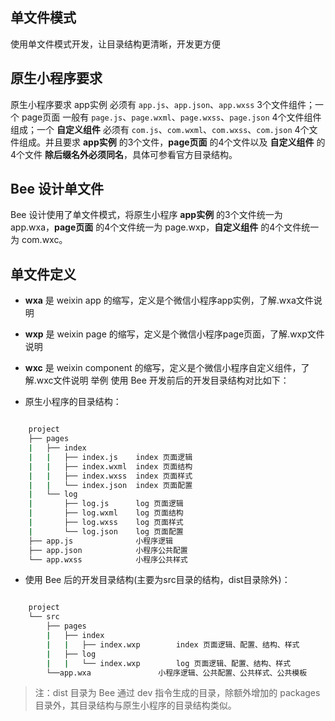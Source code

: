 ## 单文件模式 ##
使用单文件模式开发，让目录结构更清晰，开发更方便

## 原生小程序要求 ##
原生小程序要求 app实例 必须有 `app.js`、`app.json`、`app.wxss` 3个文件组件；一个 page页面 一般有 `page.js`、`page.wxml`、`page.wxss`、`page.json` 4个文件组件组成；一个 **自定义组件** 必须有 `com.js`、`com.wxml`、`com.wxss`、`com.json` 4个文件组成。并且要求 **app实例** 的3个文件，**page页面** 的4个文件以及 **自定义组件** 的4个文件 **除后缀名外必须同名**，具体可参看官方目录结构。

## Bee 设计单文件 ##
Bee 设计使用了单文件模式，将原生小程序 **app实例** 的3个文件统一为 app.wxa，**page页面** 的4个文件统一为 page.wxp，**自定义组件** 的4个文件统一为 com.wxc。

## 单文件定义 ##
- **wxa** 是 weixin app 的缩写，定义是个微信小程序app实例，了解.wxa文件说明
- **wxp** 是 weixin page 的缩写，定义是个微信小程序page页面，了解.wxp文件说明
- **wxc** 是 weixin component 的缩写，定义是个微信小程序自定义组件，了解.wxc文件说明
举例
使用 Bee 开发前后的开发目录结构对比如下：



- 原生小程序的目录结构：

``` bash

	project
	├── pages
	|   ├── index
	|   |   ├── index.js    index 页面逻辑
	|   |   ├── index.wxml  index 页面结构
	|   |   ├── index.wxss  index 页面样式
	|   |   └── index.json  index 页面配置
	|   └── log
	|       ├── log.js      log 页面逻辑
	|       ├── log.wxml    log 页面结构
	|       ├── log.wxss    log 页面样式
	|       └── log.json    log 页面配置
	├── app.js              小程序逻辑
	├── app.json            小程序公共配置
	└── app.wxss            小程序公共样式
```

- 使用 Bee 后的开发目录结构(主要为src目录的结构，dist目录除外)：

``` bash

	project
	└── src
	    ├── pages
	    |   ├── index
	    |   |   ├── index.wxp        index 页面逻辑、配置、结构、样式
	    |   ├── log
	    |   |   └── index.wxp        log 页面逻辑、配置、结构、样式
	    └──app.wxa               小程序逻辑、公共配置、公共样式、公共模板
```


> 注：dist 目录为 Bee 通过 dev 指令生成的目录，除额外增加的 packages 目录外，其目录结构与原生小程序的目录结构类似。